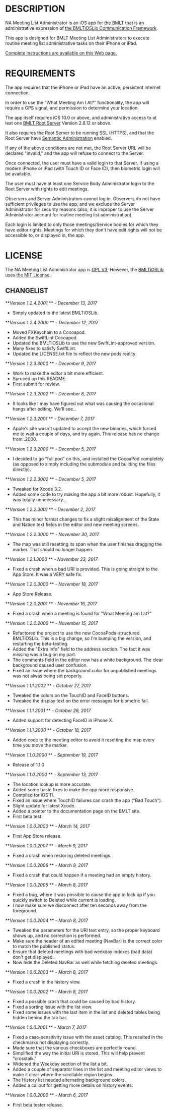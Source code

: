DESCRIPTION
===========

NA Meeting List Administrator is an iOS app for [the BMLT](https://bmlt.magshare.net) that is an administrative expression of [the BMLTiOSLib Communication Framework](https://bmlt.magshare.net/specific-topics/bmltioslib/).

This app is designed for BMLT Meeting List Administrators to execute routine meeting list administrative tasks on their iPhone or iPad.

[Complete instructions are available on this Web page.](https://bmlt.magshare.net/satellites/bmlt-ios-apps/nameetinglistadministrator/)

REQUIREMENTS
============
The app requires that the iPhone or iPad have an active, persistent Internet connection.

In order to use the "What Meeting Am I At?" functionality, the app will require a GPS signal, and permission to determine your location.

The app itself requires iOS 10.0 or above, and administrative access to at leat one [BMLT Root Server](https://bmlt.magshare.net/installing-a-new-root-server/) Version 2.8.12 or above.

It also requires the Root Server to be running SSL (HTTPS), and that the Root Server have [Semantic Administration](https://bmlt.magshare.net/semantic/semantic-administration/) enabled.

If any of the above conditions are not met, the Root Server URL will be declared "invalid," and the app will refuse to connect to the Server.

Once connected, the user must have a valid login to that Server. If using a modern iPhone or iPad (with Touch ID or Face ID), then biometric login will be available.

The user must have at least one Service Body Administrator login to the Root Server with rights to edit meetings.

Observers and Server Administrators cannot log in. Observers do not have sufficient privileges to use the app, and we exclude the Server Administrator for security reasons (also, it is improper to use the Server Administrator account for routine meeting list administration).

Each login is limited to only those meetings/Service bodies for which they have editor rights. Meetings for which they don't have edit rights will not be accessible to, or displayed in, the app.

LICENSE
=======
The NA Meeting List Administrator app is [GPL V3](https://opensource.org/licenses/GPL-3.0); However, the [BMLTiOSLib](https://bmlt.magshare.net/specific-topics/bmltioslib/) uses [the MIT License](https://opensource.org/licenses/MIT).

CHANGELIST
----------
***Version 1.2.4.2001* ** *- December 13, 2017*

- Simply updated to the latest BMLTiOSLib.

***Version 1.2.4.2000* ** *- December 12, 2017*

- Moved FXKeychain to a Cocoapod.
- Added the SwiftLint Cocoapod.
- Updated the BMLTiOSLib to use the new SwiftLint-approved version.
- Many fixes to satisfy SwiftLint.
- Updated the LICENSE.txt file to reflect the new pods reality.

***Version 1.2.3.3000* ** *- December 9, 2017*

- Work to make the editor a bit more efficient.
- Spruced up this README.
- First submit for review.

***Version 1.2.3.2002* ** *- December 8, 2017*

- It looks like I may have figured out what was causing the occasional hangs after editing. We'll see...

***Version 1.2.3.2001* ** *- December 7, 2017*

- Apple's site wasn't updated to accept the new binaries, which forced me to wait a couple of days, and try again. This release has no change from .2000.

***Version 1.2.3.2000* ** *- December 5, 2017*

- I decided to go "full pod" on this, and installed the CocoaPod completely (as opposed to simply including the submodule and building the files directly).

***Version 1.2.2.3002* ** *- December 5, 2017*

- Tweaked for Xcode 3.2.
- Added some code to try making the app a bit more robust. Hopefully, it was totally unnecessary...

***Version 1.2.2.3001* ** *- December 2, 2017*

- This has minor format changes to fix a slight misalignment of the State and Nation text fields in the editor and new meeting screens.

***Version 1.2.2.3000* ** *- November 30, 2017*

- The map was still resetting its span when the user finishes dragging the marker. That should no longer happen.

***Version 1.2.1.3000* ** *- November 23, 2017*

- Fixed a crash when a bad URI is provided. This is going straight to the App Store. It was a VERY safe fix.

***Version 1.2.0.3000* ** *- November 18, 2017*

 - App Store Release.
 
***Version 1.2.0.2001* ** *- November 16, 2017*

- Fixed a crash when a meeting is found for "What Meeting am I at?"

***Version 1.2.0.2000* ** *- November 15, 2017*

- Refactored the project to use the new CocoaPods-structured BMLTiOSLib. This is a big change, so I'm bumping the version, and restarting the beta-testing.
- Added the "Extra Info" field to the address section. The fact it was missing was a bug on my part.
- The comments field in the editor now has a white background. The clear background caused user confusion.
- Fixed an issue where the background color for unpublished meetings was not alwas being set properly.

***Version 1.1.1.2002* ** *- October 27, 2017*

- Tweaked the colors on the TouchID and FaceID buttons.
- Tweaked the display text on the error messages for biometric fail.

***Version 1.1.1.2001* ** *- October 26, 2017*

- Added support for detecting FaceID in iPhone X.

***Version 1.1.1.2000* ** *- October 18, 2017*

- Added code to the meeting editor to avoid it resetting the map every time you move the marker.

***Version 1.1.0.3000* ** *- September 19, 2017*

- Release of 1.1.0

***Version 1.1.0.2000* ** *- September 13, 2017*

- The location lookup is more accurate.
- Added some basic fixes to make the app more responsive.
- Compiled for iOS 11.
- Fixed an issue where TouchID failures can crash the app ("Bad Touch").
- Slight update for latest Xcode.
- Added a pointer to the documentation page on the BMLT site.
- First beta test.

***Version 1.0.0.3000* ** *- March 14, 2017*

- First App Store release.

***Version 1.0.0.2007* ** *- March 9, 2017*

- Fixed a crash when restoring deleted meetings.

***Version 1.0.0.2006* ** *- March 9, 2017*

- Fixed a crash that could happen if a meeting had an empty history.

***Version 1.0.0.2005* ** *- March 8, 2017*

- Fixed a bug, where it was possible to cause the app to lock up if you quickly switch to Deleted while current is loading.
- I now make sure we disconnect after ten seconds away from the foreground.

***Version 1.0.0.2004* ** *- March 8, 2017*

- Tweaked the parameters for the URI text entry, so the proper keyboard shows up, and no correction is performed.
- Make sure the header of an edited meeting (NavBar) is the correct color to match the published status.
- Ensure that deleted meetings with bad weekday indexes (bad data) don't get displayed.
- Now hide the Deleted NavBar as well while fetching deleted meetings.

***Version 1.0.0.2003* ** *- March 8, 2017*

- Fixed a crash in the history view.

***Version 1.0.0.2002* ** *- March 8, 2017*

- Fixed a possible crash that could be caused by bad history.
- Fixed a sorting issue with the list view.
- Fixed some issues with the last item in the list and deleted tables being hidden behind the tab bar.

***Version 1.0.0.2001* ** *- March 7, 2017*

- Fixed a case-sensitivity issue with the asset catalog. This resulted in the checkmarks not displaying correctly.
- Made sure that the various checkboxes are perfectly round.
- Simplified the way the initial URI is stored. This will help prevent "crosstalk."
- Widened the Weekday section of the list a bit.
- Added a couple of separator lines in the list and meeting editor views to make it clear where the scrollable region begins.
- The History list needed alternating background colors.
- Added a callout for getting more details on history events.

***Version 1.0.0.2000* ** *- March 6, 2017*

- First beta tester release.
